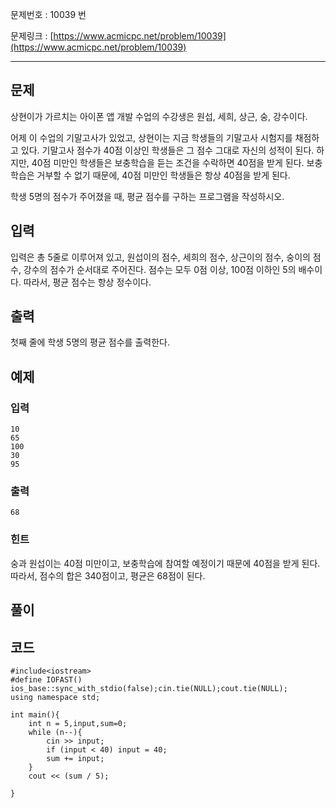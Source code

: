 

문제번호 : 10039 번

문제링크 : [https://www.acmicpc.net/problem/10039](https://www.acmicpc.net/problem/10039)

----------

## 문제 ##
상현이가 가르치는 아이폰 앱 개발 수업의 수강생은 원섭, 세희, 상근, 숭, 강수이다.

어제 이 수업의 기말고사가 있었고, 상현이는 지금 학생들의 기말고사 시험지를 채점하고 있다. 기말고사 점수가 40점 이상인 학생들은 그 점수 그대로 자신의 성적이 된다. 하지만, 40점 미만인 학생들은 보충학습을 듣는 조건을 수락하면 40점을 받게 된다. 보충학습은 거부할 수 없기 때문에, 40점 미만인 학생들은 항상 40점을 받게 된다.

학생 5명의 점수가 주어졌을 때, 평균 점수를 구하는 프로그램을 작성하시오.


## 입력 ##
입력은 총 5줄로 이루어져 있고, 원섭이의 점수, 세희의 점수, 상근이의 점수, 숭이의 점수, 강수의 점수가 순서대로 주어진다.
점수는 모두 0점 이상, 100점 이하인 5의 배수이다. 따라서, 평균 점수는 항상 정수이다.

## 출력 ##
첫째 줄에 학생 5명의 평균 점수를 출력한다.
## 예제 ##
### 입력 ###
	10
	65
	100
	30
	95

### 출력 ###
    68
 
### 힌트 ###

숭과 원섭이는 40점 미만이고, 보충학습에 참여할 예정이기 때문에 40점을 받게 된다. 따라서, 점수의 합은 340점이고, 평균은 68점이 된다.

## 풀이 ##


## 코드 ##
 
    #include<iostream>
    #define IOFAST() ios_base::sync_with_stdio(false);cin.tie(NULL);cout.tie(NULL);
    using namespace std;
    
    int main(){
    	int n = 5,input,sum=0;
    	while (n--){
    		cin >> input;
    		if (input < 40) input = 40;
    		sum += input;
    	}
    	cout << (sum / 5);
    
    }